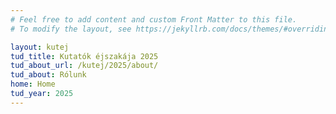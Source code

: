 ```yaml
---
# Feel free to add content and custom Front Matter to this file.
# To modify the layout, see https://jekyllrb.com/docs/themes/#overriding-theme-defaults

layout: kutej
tud_title: Kutatók éjszakája 2025 
tud_about_url: /kutej/2025/about/
tud_about: Rólunk
home: Home
tud_year: 2025
---
```

